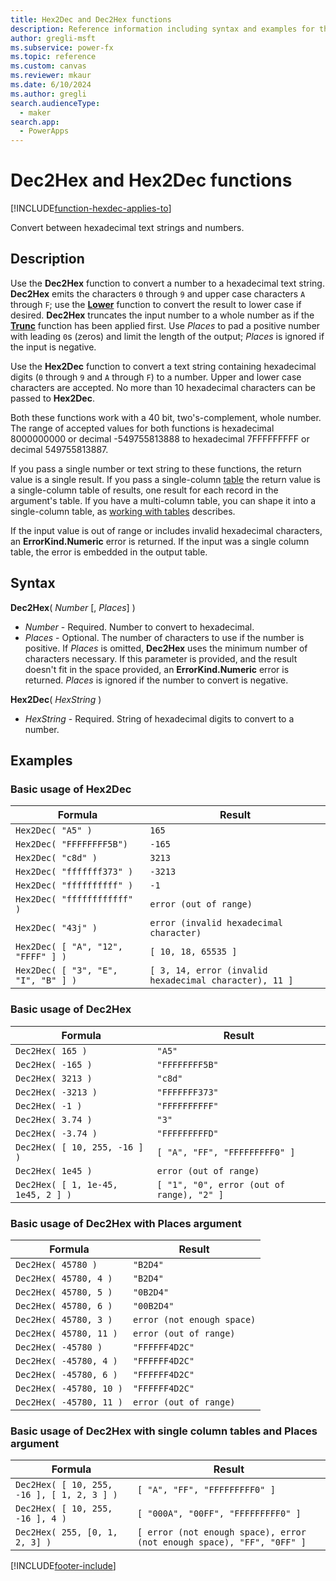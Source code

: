 ```yaml
---
title: Hex2Dec and Dec2Hex functions
description: Reference information including syntax and examples for the Hex2Dec and Dec2Hex functions in Power Fx.
author: gregli-msft
ms.subservice: power-fx
ms.topic: reference
ms.custom: canvas
ms.reviewer: mkaur
ms.date: 6/10/2024
ms.author: gregli
search.audienceType: 
  - maker
search.app: 
  - PowerApps
---
```

# Dec2Hex and Hex2Dec functions
[!INCLUDE[function-hexdec-applies-to](includes/function-hexdec-applies-to.md)]



Convert between hexadecimal text strings and numbers.

## Description

Use the **Dec2Hex** function to convert a number to a hexadecimal text string.  **Dec2Hex** emits the characters `0` through `9` and upper case characters `A` through `F`; use the [**Lower**](function-lower-upper-proper.md) function to convert the result to lower case if desired.  **Dec2Hex** truncates the input number to a whole number as if the [**Trunc**](function-round.md) function has been applied first.  Use *Places* to pad a positive number with leading `0`s (zeros) and limit the length of the output; *Places* is ignored if the input is negative.

Use the **Hex2Dec** function to convert a text string containing hexadecimal digits (`0` through `9` and `A` through `F`) to a number.  Upper and lower case characters are accepted.  No more than 10 hexadecimal characters can be passed to **Hex2Dec**.

Both these functions work with a 40 bit, two's-complement, whole number. The range of accepted values for both functions is hexadecimal 8000000000 or decimal -549755813888 to hexadecimal 7FFFFFFFFF or decimal 549755813887.

If you pass a single number or text string to these functions, the return value is a single result.  If you pass a single-column [table](/power-apps/maker/canvas-apps/working-with-tables) the return value is a single-column table of results, one result for each record in the argument's table. If you have a multi-column table, you can shape it into a single-column table, as [working with tables](/power-apps/maker/canvas-apps/working-with-tables) describes.  

If the input value is out of range or includes invalid hexadecimal characters, an **ErrorKind.Numeric** error is returned.  If the input was a single column table, the error is embedded in the output table.

## Syntax

**Dec2Hex**( *Number* [, *Places*] )

- *Number* - Required.  Number to convert to hexadecimal.
- *Places* - Optional.  The number of characters to use if the number is positive. If *Places* is omitted, **Dec2Hex** uses the minimum number of characters necessary. If this parameter is provided, and the result doesn't fit in the space provided, an **ErrorKind.Numeric** error is returned.  *Places* is ignored if the number to convert is negative.

**Hex2Dec**( *HexString* )

- *HexString* - Required.  String of hexadecimal digits to convert to a number.

## Examples

### Basic usage of Hex2Dec

| Formula | Result |
| --- | --- |
| `Hex2Dec( "A5" )` | `165` |
| `Hex2Dec( "FFFFFFFF5B")` | `-165` |
| `Hex2Dec( "c8d" )` | `3213` |
| `Hex2Dec( "fffffff373" )` | `-3213` |
| `Hex2Dec( "ffffffffff" )` | `-1` |
| `Hex2Dec( "ffffffffffff" )` | `error (out of range)` |
| `Hex2Dec( "43j" )` | `error (invalid hexadecimal character)` |
| `Hex2Dec( [ "A", "12", "FFFF" ] )` | `[ 10, 18, 65535 ]` |
| `Hex2Dec( [ "3", "E", "I", "B" ] )` | `[ 3, 14, error (invalid hexadecimal character), 11 ]` |

### Basic usage of Dec2Hex

| Formula | Result |
| --- | --- |
| `Dec2Hex( 165 )`        | `"A5"` |
| `Dec2Hex( -165 )`       | `"FFFFFFFF5B"` |
| `Dec2Hex( 3213 )`       | `"c8d"` |
| `Dec2Hex( -3213 )`      | `"FFFFFFF373"` |
| `Dec2Hex( -1 )`         | `"FFFFFFFFFF"` |
| `Dec2Hex( 3.74 )`       | `"3"` |
| `Dec2Hex( -3.74 )`      | `"FFFFFFFFFD"` |
| `Dec2Hex( [ 10, 255, -16 ] )` | `[ "A", "FF", "FFFFFFFFF0" ]` |
| `Dec2Hex( 1e45 )`       | `error (out of range)` |
| `Dec2Hex( [ 1, 1e-45, 1e45, 2 ] )` | `[ "1", "0", error (out of range), "2" ]` |

### Basic usage of Dec2Hex with Places argument

| Formula | Result |
| --- | --- |
| `Dec2Hex( 45780 )`      | `"B2D4"` |
| `Dec2Hex( 45780, 4 )`   | `"B2D4"` |
| `Dec2Hex( 45780, 5 )`   | `"0B2D4"` |
| `Dec2Hex( 45780, 6 )`   | `"00B2D4"` |
| `Dec2Hex( 45780, 3 )`   | `error (not enough space)` |
| `Dec2Hex( 45780, 11 )`  | `error (out of range)` |
| `Dec2Hex( -45780 )`     | `"FFFFFF4D2C"` | 
| `Dec2Hex( -45780, 4 )`  | `"FFFFFF4D2C"` | 
| `Dec2Hex( -45780, 6 )`  | `"FFFFFF4D2C"` | 
| `Dec2Hex( -45780, 10 )` | `"FFFFFF4D2C"` | 
| `Dec2Hex( -45780, 11 )` | `error (out of range)` | 

### Basic usage of Dec2Hex with single column tables and Places argument

| Formula | Result |
| --- | --- |
| `Dec2Hex( [ 10, 255, -16 ], [ 1, 2, 3 ] )`      | `[ "A", "FF", "FFFFFFFFF0" ]` |
| `Dec2Hex( [ 10, 255, -16 ], 4 )`   | `[ "000A", "00FF", "FFFFFFFFF0" ]` |
| `Dec2Hex( 255, [0, 1, 2, 3] )`   | `[ error (not enough space), error (not enough space), "FF", "0FF" ]` |

[!INCLUDE[footer-include](../../includes/footer-banner.md)]





























































